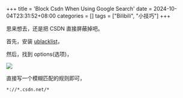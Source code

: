 +++
title = 'Block Csdn When Using Google Search'
date = 2024-10-04T23:31:52+08:00
categories = []
tags = ["Bilibili", "小技巧"]
+++

思来想去，还是把 CSDN 直接屏蔽掉吧。

首先，安装 [ublacklist](https://chromewebstore.google.com/detail/ublacklist/pncfbmialoiaghdehhbnbhkkgmjanfhe)，

然后，找到 options(选项)，

![](https://i.postimg.cc/zB7B3QvD/image.png)

直接写一个模糊匹配的规则即可，

```txt
*://*.csdn.net/*
```


